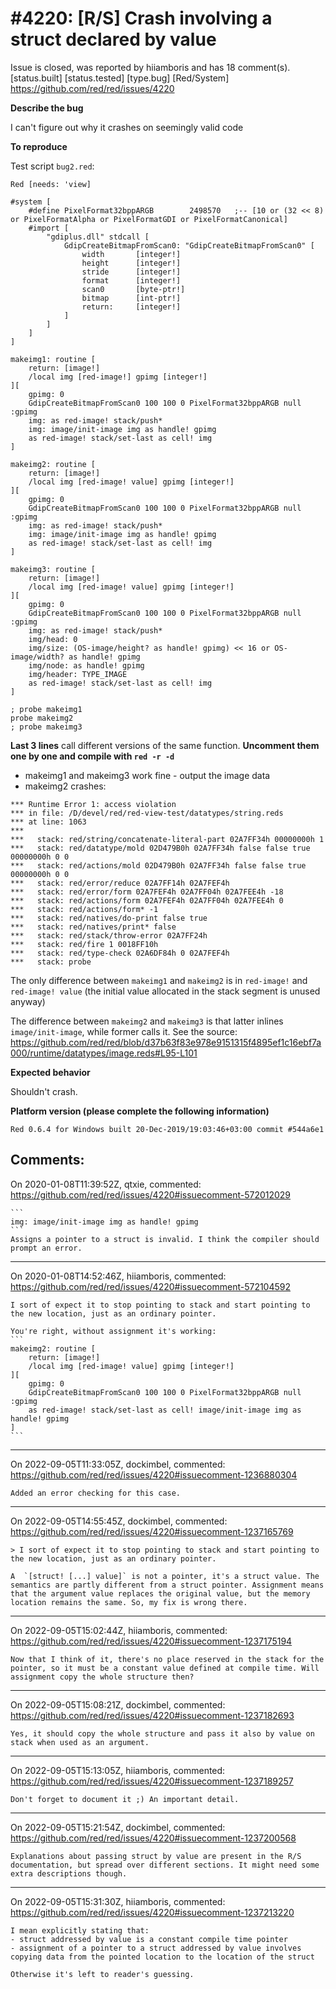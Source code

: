 
#4220: [R/S] Crash involving a struct declared by value
================================================================================
Issue is closed, was reported by hiiamboris and has 18 comment(s).
[status.built] [status.tested] [type.bug] [Red/System]
<https://github.com/red/red/issues/4220>

**Describe the bug**

I can't figure out why it crashes on seemingly valid code

**To reproduce**

Test script `bug2.red`:
```
Red [needs: 'view]

#system [
	#define PixelFormat32bppARGB		2498570   ;-- [10 or (32 << 8) or PixelFormatAlpha or PixelFormatGDI or PixelFormatCanonical]
	#import [
		"gdiplus.dll" stdcall [
			GdipCreateBitmapFromScan0: "GdipCreateBitmapFromScan0" [
				width		[integer!]
				height		[integer!]
				stride		[integer!]
				format		[integer!]
				scan0		[byte-ptr!]
				bitmap		[int-ptr!]
				return:		[integer!]
			]
		]
	]
]

makeimg1: routine [
	return: [image!]
	/local img [red-image!] gpimg [integer!]
][
	gpimg: 0
	GdipCreateBitmapFromScan0 100 100 0 PixelFormat32bppARGB null :gpimg
	img: as red-image! stack/push*
	img: image/init-image img as handle! gpimg
	as red-image! stack/set-last as cell! img
]

makeimg2: routine [
	return: [image!]
	/local img [red-image! value] gpimg [integer!]
][
	gpimg: 0
	GdipCreateBitmapFromScan0 100 100 0 PixelFormat32bppARGB null :gpimg
	img: as red-image! stack/push*
	img: image/init-image img as handle! gpimg
	as red-image! stack/set-last as cell! img
]

makeimg3: routine [
	return: [image!]
	/local img [red-image! value] gpimg [integer!]
][
	gpimg: 0
	GdipCreateBitmapFromScan0 100 100 0 PixelFormat32bppARGB null :gpimg
	img: as red-image! stack/push*
	img/head: 0
	img/size: (OS-image/height? as handle! gpimg) << 16 or OS-image/width? as handle! gpimg
	img/node: as handle! gpimg
	img/header: TYPE_IMAGE
	as red-image! stack/set-last as cell! img
]

; probe makeimg1
probe makeimg2
; probe makeimg3
```

**Last 3 lines** call different versions of the same function. **Uncomment them one by one and compile with `red -r -d`**
- makeimg1 and makeimg3 work fine - output the image data
- makeimg2 crashes:
```
*** Runtime Error 1: access violation
*** in file: /D/devel/red/red-view-test/datatypes/string.reds
*** at line: 1063
***
***   stack: red/string/concatenate-literal-part 02A7FF34h 00000000h 1
***   stack: red/datatype/mold 02D479B0h 02A7FF34h false false true 00000000h 0 0
***   stack: red/actions/mold 02D479B0h 02A7FF34h false false true 00000000h 0 0
***   stack: red/error/reduce 02A7FF14h 02A7FEF4h
***   stack: red/error/form 02A7FEF4h 02A7FF04h 02A7FEE4h -18
***   stack: red/actions/form 02A7FEF4h 02A7FF04h 02A7FEE4h 0
***   stack: red/actions/form* -1
***   stack: red/natives/do-print false true
***   stack: red/natives/print* false
***   stack: red/stack/throw-error 02A7FF24h
***   stack: red/fire 1 0018FF10h
***   stack: red/type-check 02A6DF84h 0 02A7FEF4h
***   stack: probe
```

The only difference between `makeimg1` and `makeimg2` is in `red-image!` and `red-image! value` (the initial value allocated in the stack segment is unused anyway)

The difference between `makeimg2` and `makeimg3` is that latter inlines `image/init-image`, while former calls it. See the source:
https://github.com/red/red/blob/d37b63f83e978e9151315f4895ef1c16ebf7a000/runtime/datatypes/image.reds#L95-L101

**Expected behavior**

Shouldn't crash.

**Platform version (please complete the following information)**
```
Red 0.6.4 for Windows built 20-Dec-2019/19:03:46+03:00 commit #544a6e1
```



Comments:
--------------------------------------------------------------------------------

On 2020-01-08T11:39:52Z, qtxie, commented:
<https://github.com/red/red/issues/4220#issuecomment-572012029>

    ```
    img: image/init-image img as handle! gpimg
    ```
    Assigns a pointer to a struct is invalid. I think the compiler should prompt an error. 

--------------------------------------------------------------------------------

On 2020-01-08T14:52:46Z, hiiamboris, commented:
<https://github.com/red/red/issues/4220#issuecomment-572104592>

    I sort of expect it to stop pointing to stack and start pointing to the new location, just as an ordinary pointer.
    
    You're right, without assignment it's working:
    ```
    makeimg2: routine [                                                            
        return: [image!]                                                           
        /local img [red-image! value] gpimg [integer!]                             
    ][                                                                             
        gpimg: 0                                                                   
        GdipCreateBitmapFromScan0 100 100 0 PixelFormat32bppARGB null :gpimg       
        as red-image! stack/set-last as cell! image/init-image img as handle! gpimg
    ]                                                                              
    ```

--------------------------------------------------------------------------------

On 2022-09-05T11:33:05Z, dockimbel, commented:
<https://github.com/red/red/issues/4220#issuecomment-1236880304>

    Added an error checking for this case.

--------------------------------------------------------------------------------

On 2022-09-05T14:55:45Z, dockimbel, commented:
<https://github.com/red/red/issues/4220#issuecomment-1237165769>

    > I sort of expect it to stop pointing to stack and start pointing to the new location, just as an ordinary pointer.
    
    A  `[struct! [...] value]` is not a pointer, it's a struct value. The semantics are partly different from a struct pointer. Assignment means that the argument value replaces the original value, but the memory location remains the same. So, my fix is wrong there.

--------------------------------------------------------------------------------

On 2022-09-05T15:02:44Z, hiiamboris, commented:
<https://github.com/red/red/issues/4220#issuecomment-1237175194>

    Now that I think of it, there's no place reserved in the stack for the pointer, so it must be a constant value defined at compile time. Will assignment copy the whole structure then?

--------------------------------------------------------------------------------

On 2022-09-05T15:08:21Z, dockimbel, commented:
<https://github.com/red/red/issues/4220#issuecomment-1237182693>

    Yes, it should copy the whole structure and pass it also by value on stack when used as an argument.

--------------------------------------------------------------------------------

On 2022-09-05T15:13:05Z, hiiamboris, commented:
<https://github.com/red/red/issues/4220#issuecomment-1237189257>

    Don't forget to document it ;) An important detail.

--------------------------------------------------------------------------------

On 2022-09-05T15:21:54Z, dockimbel, commented:
<https://github.com/red/red/issues/4220#issuecomment-1237200568>

    Explanations about passing struct by value are present in the R/S documentation, but spread over different sections. It might need some extra descriptions though.

--------------------------------------------------------------------------------

On 2022-09-05T15:31:30Z, hiiamboris, commented:
<https://github.com/red/red/issues/4220#issuecomment-1237213220>

    I mean explicitly stating that:
    - struct addressed by value is a constant compile time pointer
    - assignment of a pointer to a struct addressed by value involves copying data from the pointed location to the location of the struct
    
    Otherwise it's left to reader's guessing.

